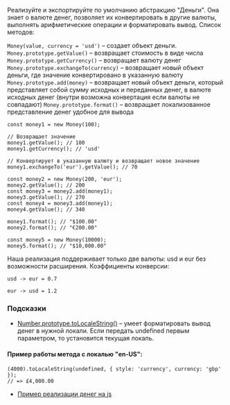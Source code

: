 Реализуйте и экспортируйте по умолчанию абстракцию "Деньги". Она знает о валюте денег, позволяет их конвертировать в другие валюты, выполнять арифметические операции и форматировать вывод. Список методов:

`Money(value, currency = 'usd')` – создает объект деньги.
`Money.prototype.getValue()` – возвращает стоимость в виде числа
`Money.prototype.getCurrency()` – возвращает валюту денег
`Money.prototype.exchangeTo(currency)` – возвращает новый объект деньги, где значение конвертировано в указанную валюту
`Money.prototype.add(money)` – возвращает новый объект деньги, который представляет собой сумму исходных и переданных денег, в валюте исходных денег (внутри возможна конвертация если валюты не совпадают)
`Money.prototype.format()` – возвращает локализованное представление денег удобное для вывода

```
const money1 = new Money(100);

// Возвращает значение
money1.getValue(); // 100
money1.getCurrency(); // 'usd'

// Конвертирует в указанную валюту и возвращает новое значение
money1.exchangeTo('eur').getValue(); // 70

const money2 = new Money(200, 'eur');
money2.getValue(); // 200
const money3 = money2.add(money1);
money3.getValue(); // 270
const money4 = money3.add(money1);
money4.getValue(); // 340

money1.format(); // "$100.00"
money2.format(); // "€200.00"

const money5 = new Money(10000);
money5.format(); // "$10,000.00"
```

Наша реализация поддерживает только две валюты: usd и eur без возможности расширения. Коэффициенты конверсии:

`usd -> eur = 0.7`

`eur -> usd = 1.2`

### Подсказки

- [Number.prototype.toLocaleString()](https://developer.mozilla.org/en-US/docs/Web/JavaScript/Reference/Global_Objects/Number/toLocaleString) – умеет форматировать вывод денег в нужной локали. Если передать undefined первым параметром, то установится текущая локаль.

#### Пример работы метода с локалью "en-US":

```
(4000).toLocaleString(undefined, { style: 'currency', currency: 'gbp' });
// => £4,000.00
```

- [Пример реализации денег на js](https://github.com/scurker/currency.js/)
